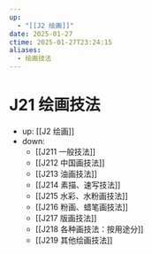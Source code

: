 ```yaml
---
up:
  - "[[J2 绘画]]"
date: 2025-01-27
ctime: 2025-01-27T23:24:15
aliases:
  - 绘画技法
---
```


# J21 绘画技法

- up: [[J2 绘画]]
- down:	
	- [[J211 一般技法]]
	- [[J212 中国画技法]]
	- [[J213 油画技法]]
	- [[J214 素描、速写技法]]
	- [[J215 水彩、水粉画技法]]
	- [[J216 粉画、蜡笔画技法]]
	- [[J217 版画技法]]
	- [[J218 各种画技法：按用途分]]
	- [[J219 其他绘画技法]]
	
